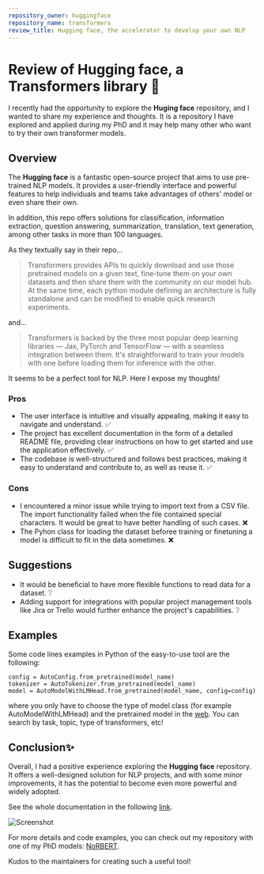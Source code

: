```yaml
---
repository_owner: huggingface
repository_name: transformers
review_title: Hugging face, the accelerator to develop your own NLP
---
```


# Review of Hugging face, a Transformers library 🤗

I recently had the opportunity to explore the **Huging face** repository, and I wanted to share my experience and thoughts. It is a repository I have explored and applied during my PhD and it may help many other who want to try their own transformer models.

## Overview

The **Hugging face** is a fantastic open-source project that aims to use pre-trained NLP models. It provides a user-friendly interface and powerful features to help individuals and teams take advantages of others' model or even share their own.

In addition, this repo offers solutions for classification, information extraction, question answering, summarization, translation, text generation, among other tasks in more than 100 languages.

As they textually say in their repo...

> Transformers provides APIs to quickly download and use those pretrained models on a given text, fine-tune them on your own datasets and then share them with the community on our model hub. At the same time, each python module defining an architecture is fully standalone and can be modified to enable quick research experiments.

and...

> Transformers is backed by the three most popular deep learning libraries — Jax, PyTorch and TensorFlow — with a seamless integration between them. It's straightforward to train your models with one before loading them for inference with the other.

It seems to be a perfect tool for NLP. Here I expose my thoughts!

### Pros

- The user interface is intuitive and visually appealing, making it easy to navigate and understand. ✅
- The project has excellent documentation in the form of a detailed README file, providing clear instructions on how to get started and use the application effectively. ✅
- The codebase is well-structured and follows best practices, making it easy to understand and contribute to, as well as reuse it. ✅

### Cons

- I encountered a minor issue while trying to import text from a CSV file. The import functionality failed when the file contained special characters. It would be great to have better handling of such cases. ❌
- The Pyhon class for loading the dataset beforee training or finetuning a model is difficult to fit in the data sometimes. ❌

## Suggestions

- It would be beneficial to have more flexible functions to read data for a dataset. ❔
- Adding support for integrations with popular project management tools like Jira or Trello would further enhance the project's capabilities. ❔


## Examples
Some code lines examples in Python of the easy-to-use tool are the following:

```
config = AutoConfig.from_pretrained(model_name)
tokenizer = AutoTokenizer.from_pretrained(model_name)
model = AutoModelWithLMHead.from_pretrained(model_name, config=config)
```

where you only have to choose the type of model class (for example AutoModelWithLMHead) and the pretrained model in the [web](https://huggingface.co/models). You can search by task, topic, type of transformers, etc!

## Conclusion✨

Overall, I had a positive experience exploring the **Hugging face** repository. It offers a well-designed solution for NLP projects, and with some minor improvements, it has the potential to become even more powerful and widely adopted.

See the whole documentation in the following [link](https://huggingface.co/docs/transformers/index).

![Screenshot](screenshots/Screenshot.png)

For more details and code examples, you can check out my repository with one of my PhD models: [NoRBERT](https://github.com/AuroraCoboAguilera/NoRBERT).

Kudos to the maintainers for creating such a useful tool!
